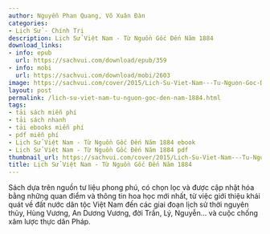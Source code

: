 ```yaml
---
author: Nguyễn Phan Quang, Võ Xuân Đàn
categories:
- Lịch Sử - Chính Trị
description: Lịch Sử Việt Nam - Từ Nguồn Gốc Đến Năm 1884
download_links:
- info: epub
  url: https://sachvui.com/download/epub/359
- info: mobi
  url: https://sachvui.com/download/mobi/2603
image: https://sachvui.com/cover/2015/Lich-Su-Viet-Nam---Tu-Nguon-Goc-Den-Nam-1884.jpg
layout: post
permalink: /lich-su-viet-nam-tu-nguon-goc-den-nam-1884.html
tags:
- tải sách miễn phí
- tải sách nhanh
- tải ebooks miễn phí
- pdf miễn phí
- Lịch Sử Việt Nam - Từ Nguồn Gốc Đến Năm 1884 ebook
- Lịch Sử Việt Nam - Từ Nguồn Gốc Đến Năm 1884 pdf
thumbnail_url: https://sachvui.com/cover/2015/Lich-Su-Viet-Nam---Tu-Nguon-Goc-Den-Nam-1884.jpg
title: Lịch Sử Việt Nam - Từ Nguồn Gốc Đến Năm 1884
---
```


 <div class="item-desc text-justify"> <p>Sách dựa trên nguồn tư liệu phong phú, có chọn lọc và được cập nhật hóa bằng những quan điểm và thông tin hoa học mới nhất, từ việc giới thiệu khái quát về đất nước dân tộc Việt Nam đến các giai đoạn lịch sử thời nguyên thủy, Hùng Vương, An Dương Vương, đời Trần, Lý, Nguyễn… và cuộc chống xâm lược thực dân Pháp.</p> </div>